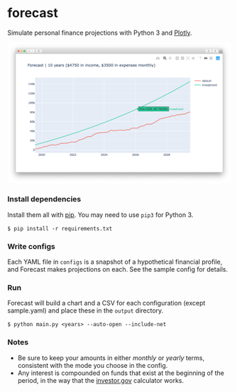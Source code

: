 # forecast

Simulate personal finance projections with Python 3 and [Plotly](https://plot.ly/).

![image](image.png)

### Install dependencies

Install them all with [pip](https://pypi.org/project/pip/). You may need to use `pip3` for Python 3.

```
$ pip install -r requirements.txt
```

### Write configs

Each YAML file in `configs` is a snapshot of a hypothetical financial profile, and Forecast makes projections on each. See the sample config for details. 

### Run

Forecast will build a chart and a CSV for each configuration (except sample.yaml) and place these in the `output` directory.

```
$ python main.py <years> --auto-open --include-net
```

### Notes

- Be sure to keep your amounts in either _monthly_ or _yearly_ terms, consistent with the mode you choose in the config.
- Any interest is compounded on funds that exist at the beginning of the period, in the way that the [investor.gov](https://www.investor.gov/additional-resources/free-financial-planning-tools/compound-interest-calculator) calculator works.

